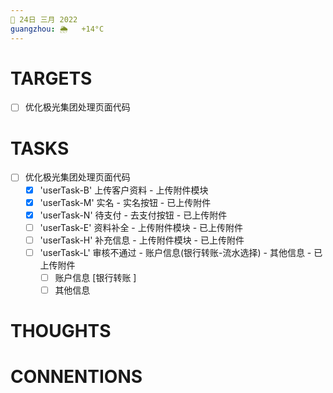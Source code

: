 ```yaml
---
📆 24日 三月 2022
guangzhou: 🌦   +14°C
---
```


# TARGETS
- [ ] 优化极光集团处理页面代码

# TASKS
- [ ] 优化极光集团处理页面代码
	- [x] 'userTask-B' 上传客户资料 - 上传附件模块
	- [x] 'userTask-M' 实名 - 实名按钮 - 已上传附件
	- [x] 'userTask-N' 待支付 - 去支付按钮 - 已上传附件
	- [ ] 'userTask-E' 资料补全 - 上传附件模块 - 已上传附件
	- [ ] 'userTask-H' 补充信息 - 上传附件模块 - 已上传附件
	- [ ] 'userTask-L'  审核不通过 - 账户信息(银行转账-流水选择) - 其他信息 - 已上传附件
		- [ ] 账户信息 [银行转账 ]
		- [ ] 其他信息

# THOUGHTS
# CONNENTIONS